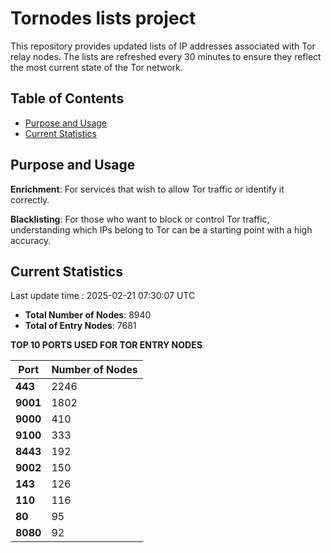 # Tornodes lists project

This repository provides updated lists of IP addresses associated with Tor relay nodes. The lists are refreshed every 30 minutes to ensure they reflect the most current state of the Tor network.

## Table of Contents

- [Purpose and Usage](#purpose-and-usage)
- [Current Statistics](#current-statistics)


## Purpose and Usage

**Enrichment**: For services that wish to allow Tor traffic or identify it correctly.

**Blacklisting**: For those who want to block or control Tor traffic, understanding which IPs belong to Tor can be a starting point with a high accuracy.

## Current Statistics

Last update time : 2025-02-21 07:30:07 UTC

- **Total Number of Nodes**: 8940
- **Total of Entry Nodes**: 7681

**TOP 10 PORTS USED FOR TOR ENTRY NODES**

| **Port** | **Number of Nodes** |
|------|-----------------|
| **443**   | 2246  |
| **9001**   | 1802  |
| **9000**   | 410  |
| **9100**   | 333  |
| **8443**   | 192  |
| **9002**   | 150  |
| **143**   | 126  |
| **110**   | 116  |
| **80**   | 95  |
| **8080**   | 92  |

